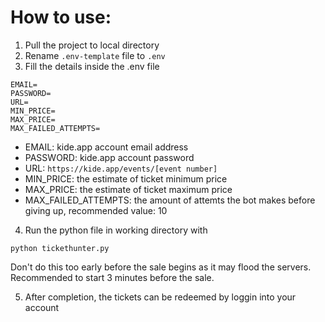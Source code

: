 # How to use:
1. Pull the project to local directory
2. Rename `.env-template` file to `.env`
3. Fill the details inside the .env file

```
EMAIL=
PASSWORD=
URL=
MIN_PRICE=
MAX_PRICE=
MAX_FAILED_ATTEMPTS=
```

  - EMAIL: kide.app account email address
  - PASSWORD: kide.app account password
  - URL: `https://kide.app/events/[event number]`
  - MIN_PRICE: the estimate of ticket minimum price
  - MAX_PRICE: the estimate of ticket maximum price
  - MAX_FAILED_ATTEMPTS: the amount of attemts the bot makes before giving up, recommended value: 10
4. Run the python file in working directory with
```
python tickethunter.py
```
  Don't do this too early before the sale begins as it may flood the servers. Recommended to start 3 minutes before the sale.
  
5. After completion, the tickets can be redeemed by loggin into your account

